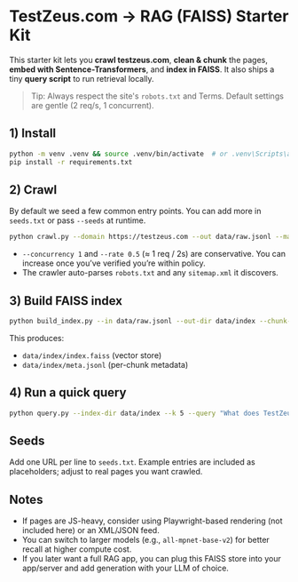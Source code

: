 # TestZeus.com → RAG (FAISS) Starter Kit

This starter kit lets you **crawl testzeus.com**, **clean & chunk** the pages, **embed with Sentence-Transformers**, and **index in FAISS**. It also ships a tiny **query script** to run retrieval locally.

> Tip: Always respect the site's `robots.txt` and Terms. Default settings are gentle (2 req/s, 1 concurrent).

## 1) Install
```bash
python -m venv .venv && source .venv/bin/activate  # or .venv\Scripts\activate on Windows
pip install -r requirements.txt
```

## 2) Crawl
By default we seed a few common entry points. You can add more in `seeds.txt` or pass `--seeds` at runtime.

```bash
python crawl.py --domain https://testzeus.com --out data/raw.jsonl --max-pages 500 --concurrency 1 --rate 0.5
```

- `--concurrency 1` and `--rate 0.5` (≈ 1 req / 2s) are conservative. You can increase once you’ve verified you’re within policy.
- The crawler auto-parses `robots.txt` and any `sitemap.xml` it discovers.

## 3) Build FAISS index
```bash
python build_index.py --in data/raw.jsonl --out-dir data/index --chunk-size 800 --chunk-overlap 120 --model sentence-transformers/all-MiniLM-L6-v2
```

This produces:
- `data/index/index.faiss` (vector store)
- `data/index/meta.jsonl` (per-chunk metadata)

## 4) Run a quick query
```bash
python query.py --index-dir data/index --k 5 --query "What does TestZeus offer?"
```

## Seeds
Add one URL per line to `seeds.txt`. Example entries are included as placeholders; adjust to real pages you want crawled.

## Notes
- If pages are JS-heavy, consider using Playwright-based rendering (not included here) or an XML/JSON feed.
- You can switch to larger models (e.g., `all-mpnet-base-v2`) for better recall at higher compute cost.
- If you later want a full RAG app, you can plug this FAISS store into your app/server and add generation with your LLM of choice.
